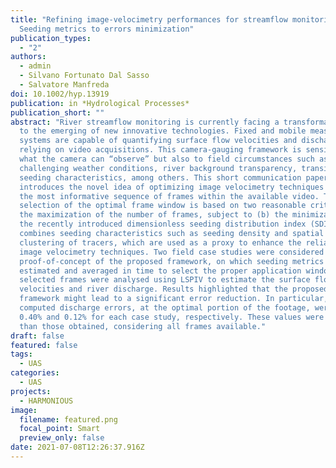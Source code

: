 ```yaml
---
title: "Refining image-velocimetry performances for streamflow monitoring:
  Seeding metrics to errors minimization"
publication_types:
  - "2"
authors:
  - admin
  - Silvano Fortunato Dal Sasso
  - Salvatore Manfreda
doi: 10.1002/hyp.13919
publication: in *Hydrological Processes*
publication_short: ""
abstract: "River streamflow monitoring is currently facing a transformation due
  to the emerging of new innovative technologies. Fixed and mobile measuring
  systems are capable of quantifying surface flow velocities and discharges,
  relying on video acquisitions. This camera-gauging framework is sensitive to
  what the camera can “observe” but also to field circumstances such as
  challenging weather conditions, river background transparency, transiting
  seeding characteristics, among others. This short communication paper
  introduces the novel idea of optimizing image velocimetry techniques selecting
  the most informative sequence of frames within the available video. The
  selection of the optimal frame window is based on two reasonable criteria: (a)
  the maximization of the number of frames, subject to (b) the minimization of
  the recently introduced dimensionless seeding distribution index (SDI). SDI
  combines seeding characteristics such as seeding density and spatial
  clustering of tracers, which are used as a proxy to enhance the reliability of
  image velocimetry techniques. Two field case studies were considered as a
  proof-of-concept of the proposed framework, on which seeding metrics were
  estimated and averaged in time to select the proper application window. The
  selected frames were analysed using LSPIV to estimate the surface flow
  velocities and river discharge. Results highlighted that the proposed
  framework might lead to a significant error reduction. In particular, the
  computed discharge errors, at the optimal portion of the footage, were about
  0.40% and 0.12% for each case study, respectively. These values were lower
  than those obtained, considering all frames available."
draft: false
featured: false
tags:
  - UAS
categories:
  - UAS
projects:
  - HARMONIOUS
image:
  filename: featured.png
  focal_point: Smart
  preview_only: false
date: 2021-07-08T12:26:37.916Z
---
```

